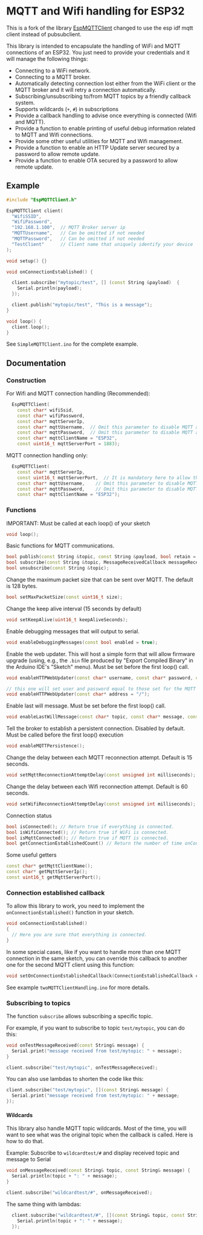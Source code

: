 # MQTT and Wifi handling for ESP32

This is a fork of the library [EspMQTTClient](https://github.com/plapointe6/EspMQTTClient) changed to use the esp idf mqtt client instead of pubsubclient.

This library is intended to encapsulate the handling of WiFi and MQTT connections of an ESP32.
You just need to provide your credentials and it will manage the following things:
- Connecting to a WiFi network.
- Connecting to a MQTT broker.
- Automatically detecting connection lost either from the WiFi client or the MQTT broker and it will retry a connection automatically.
- Subscribing/unsubscribing to/from MQTT topics by a friendly callback system.
- Supports wildcards (`+`, `#`) in subscriptions
- Provide a callback handling to advise once everything is connected (Wifi and MQTT).
- Provide a function to enable printing of useful debug information related to MQTT and Wifi connections.
- Provide some other useful utilities for MQTT and Wifi management.
- Provide a function to enable an HTTP Update server secured by a password to allow remote update.
- Provide a function to enable OTA secured by a password to allow remote update.

## Example

```c++
#include "EspMQTTClient.h"

EspMQTTClient client(
  "WifiSSID",
  "WifiPassword",
  "192.168.1.100",  // MQTT Broker server ip
  "MQTTUsername",   // Can be omitted if not needed
  "MQTTPassword",   // Can be omitted if not needed
  "TestClient"      // Client name that uniquely identify your device
);

void setup() {}

void onConnectionEstablished() {

  client.subscribe("mytopic/test", [] (const String &payload)  {
    Serial.println(payload);
  });

  client.publish("mytopic/test", "This is a message");
}

void loop() {
  client.loop();
}
```

See `SimpleMQTTClient.ino` for the complete example.


## Documentation

### Construction

For Wifi and MQTT connection handling (Recommended):
```c++
  EspMQTTClient(
    const char* wifiSsid,
    const char* wifiPassword,
    const char* mqttServerIp,
    const char* mqttUsername,  // Omit this parameter to disable MQTT authentification
    const char* mqttPassword,  // Omit this parameter to disable MQTT authentification
    const char* mqttClientName = "ESP32",
    const uint16_t mqttServerPort = 1883);
```

MQTT connection handling only:
```c++
  EspMQTTClient(
    const char* mqttServerIp,
    const uint16_t mqttServerPort,  // It is mandatory here to allow these constructors to be distinct from those with the Wifi handling parameters
    const char* mqttUsername,    // Omit this parameter to disable MQTT authentification
    const char* mqttPassword,    // Omit this parameter to disable MQTT authentification
    const char* mqttClientName = "ESP32");
```

### Functions

IMPORTANT: Must be called at each loop() of your sketch
```c++
void loop();
```

Basic functions for MQTT communications.
```c++
bool publish(const String &topic, const String &payload, bool retain = false);
bool subscribe(const String &topic, MessageReceivedCallback messageReceivedCallback, uint8_t qos = 0);
bool unsubscribe(const String &topic);
```

Change the maximum packet size that can be sent over MQTT. The default is 128 bytes.
```c++
bool setMaxPacketSize(const uint16_t size);
```

Change the keep alive interval (15 seconds by default)
```c++
void setKeepAlive(uint16_t keepAliveSeconds);
```

Enable debugging messages that will output to serial.
```c++
void enableDebuggingMessages(const bool enabled = true);
```

Enable the web updater. This will host a simple form that will allow firmware upgrade (using, e.g., the `.bin` file produced by "Export Compiled Binary" in the Arduino IDE's "Sketch" menu). Must be set before the first loop() call.
```c++
void enableHTTPWebUpdater(const char* username, const char* password, const char* address = "/");

// this one will set user and password equal to those set for the MQTT connection.
void enableHTTPWebUpdater(const char* address = "/");
```

Enable last will message. Must be set before the first loop() call.
```c++
void enableLastWillMessage(const char* topic, const char* message, const bool retain = false);
```

Tell the broker to establish a persistent connection. Disabled by default. Must be called before the first loop() execution
```c++
void enableMQTTPersistence();
```

Change the delay between each MQTT reconnection attempt. Default is 15 seconds.
```c++
void setMqttReconnectionAttemptDelay(const unsigned int milliseconds);
```

Change the delay between each Wifi reconnection attempt. Default is 60 seconds.
```c++
void setWifiReconnectionAttemptDelay(const unsigned int milliseconds);
```

Connection status
```c++
bool isConnected(); // Return true if everything is connected.
bool isWifiConnected(); // Return true if WiFi is connected.
bool isMqttConnected(); // Return true if MQTT is connected.
bool getConnectionEstablishedCount() // Return the number of time onConnectionEstablished has been called since the beginning.
```

Some useful getters
```c++
const char* getMqttClientName();
const char* getMqttServerIp();
const uint16_t getMqttServerPort();
```

### Connection established callback

To allow this library to work, you need to implement the `onConnectionEstablished()` function in your sketch.

```c++
void onConnectionEstablished()
{
  // Here you are sure that everything is connected.
}
```

In some special cases, like if you want to handle more than one MQTT connection in the same sketch, you can override this callback to another one for the second MQTT client using this function:
```c++
void setOnConnectionEstablishedCallback(ConnectionEstablishedCallback callback);
```
See example `twoMQTTClientHandling.ino` for more details.


### Subscribing to topics

The function `subscribe` allows subscribing a specific topic.

For example, if you want to subscribe to topic `test/mytopic`, you can do this:
```c++
void onTestMessageReceived(const String& message) {
  Serial.print("message received from test/mytopic: " + message);
}

client.subscribe("test/mytopic", onTestMessageReceived);
```

You can also use lambdas to shorten the code like this:
```c++
client.subscribe("test/mytopic", [](const String& message) {
  Serial.print("message received from test/mytopic: " + message;
});
```

#### Wildcards

This library also handle MQTT topic wildcards. Most of the time, you will want to see what was the original topic when the callback is called. Here is how to do that.

Example: Subscribe to `wildcardtest/#` and display received topic and message to Serial
```c++
void onMessageReceived(const String& topic, const String& message) {
  Serial.println(topic + ": " + message);
}

client.subscribe("wildcardtest/#", onMessageReceived);
```

The same thing with lambdas:
```c++
  client.subscribe("wildcardtest/#", [](const String& topic, const String& message) {
    Serial.println(topic + ": " + message);
  });
```
